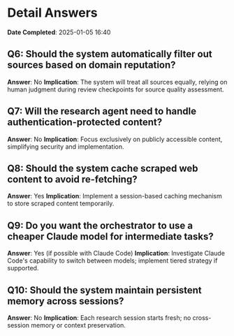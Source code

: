 # Detail Answers

**Date Completed**: 2025-01-05 16:40

## Q6: Should the system automatically filter out sources based on domain reputation?
**Answer**: No
**Implication**: The system will treat all sources equally, relying on human judgment during review checkpoints for source quality assessment.

## Q7: Will the research agent need to handle authentication-protected content?
**Answer**: No
**Implication**: Focus exclusively on publicly accessible content, simplifying security and implementation.

## Q8: Should the system cache scraped web content to avoid re-fetching?
**Answer**: Yes
**Implication**: Implement a session-based caching mechanism to store scraped content temporarily.

## Q9: Do you want the orchestrator to use a cheaper Claude model for intermediate tasks?
**Answer**: Yes (if possible with Claude Code)
**Implication**: Investigate Claude Code's capability to switch between models; implement tiered strategy if supported.

## Q10: Should the system maintain persistent memory across sessions?
**Answer**: No
**Implication**: Each research session starts fresh; no cross-session memory or context preservation.